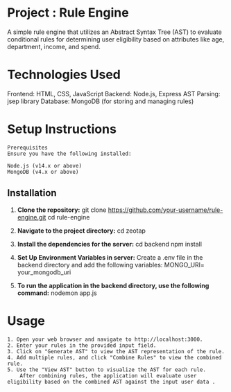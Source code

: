 # **Project : Rule Engine**

A simple rule engine that utilizes an Abstract Syntax Tree (AST) to evaluate conditional rules for determining user eligibility based on attributes like age, department, income, and spend.

# Technologies Used
Frontend: HTML, CSS, JavaScript
Backend: Node.js, Express
AST Parsing: jsep library
Database: MongoDB (for storing and managing rules)

# **Setup Instructions**

    Prerequisites
    Ensure you have the following installed:

    Node.js (v14.x or above)
    MongoDB (v4.x or above)


## Installation

1. **Clone the repository:**
    git clone https://github.com/your-username/rule-engine.git
    cd rule-engine

2. **Navigate to the project directory:**
   cd zeotap

3. **Install the dependencies for the server:**
   cd backend 
   npm install

4. **Set Up Environment Variables in server:** 
    Create a .env file in the backend directory and add the following variables:
    MONGO_URI= your_mongodb_uri

5. **To run the application in the backend directory, use the following command:**
   nodemon app.js


# Usage
    1. Open your web browser and navigate to http://localhost:3000.
    2. Enter your rules in the provided input field.
    3. Click on "Generate AST" to view the AST representation of the rule.
    4. Add multiple rules, and click "Combine Rules" to view the combined rule.
    5. Use the "View AST" button to visualize the AST for each rule.
        After combining rules, the application will evaluate user eligibility based on the combined AST against the input user data .
